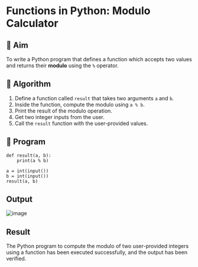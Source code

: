 # Functions in Python: Modulo Calculator

## 🎯 Aim
To write a Python program that defines a function which accepts two values and returns their **modulo** using the `%` operator.

## 🧠 Algorithm
1. Define a function called `result` that takes two arguments `a` and `b`.
2. Inside the function, compute the modulo using `a % b`.
3. Print the result of the modulo operation.
4. Get two integer inputs from the user.
5. Call the `result` function with the user-provided values.

## 🧾 Program
```
def result(a, b):
    print(a % b)

a = int(input())
b = int(input())
result(a, b)
```

## Output
![image](https://github.com/user-attachments/assets/a23de107-5db8-47a4-9915-049e2925cd6f)

## Result
The Python program to compute the modulo of two user-provided integers using a function has been executed successfully, and the output has been verified.
